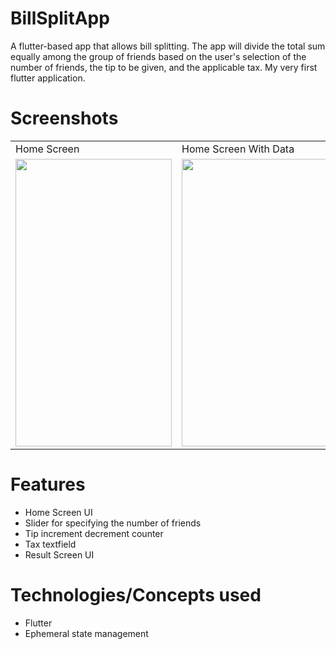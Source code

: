 # BillSplitApp

A flutter-based app that allows bill splitting. The app will divide the total sum equally among the group of friends based on the user's selection of the number of friends, the tip to be given, and the applicable tax. My very first flutter application.

# Screenshots

<table>
  <tr>
    <td>Home Screen</td>
     <td>Home Screen With Data</td>
     <td>Result Screen</td>
  </tr>
  <tr>
    <td><img src="/readMeImages/Home_Screen.png" width="250" height="460"/></td>
    <td> <img src="/readMeImages/Home_Screen_With_Data.png" width="250" height="460"/> </td>
    <td> <img src="/readMeImages/Result_Screen.png" width="250" height="460"/></td>
  </tr>
 </table>

# Features

- Home Screen UI
- Slider for specifying the number of friends
- Tip increment decrement counter
- Tax textfield
- Result Screen UI

# Technologies/Concepts used

- Flutter
- Ephemeral state management